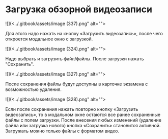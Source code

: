 # Загрузка обзорной видеозаписи

![](<../.gitbook/assets/image (337).png" alt=""><figcaption></figcaption></figure>

Для этого надо нажать на кнопку «Загрузить видеозапись», после чего откроется модальное окно с загрузкой.

![](<../.gitbook/assets/image (324).png" alt=""><figcaption></figcaption></figure>

Надо выбрать и загрузить файл/файлы. После загрузки нажать "Сохранить".

![](<../.gitbook/assets/image (327).png" alt=""><figcaption></figcaption></figure>

После сохранения файлы будут доступны в карточке экзамена с возможностью удаления.

![](<../.gitbook/assets/image (328).png" alt=""><figcaption></figcaption></figure>

Если после сохранения нажать повторно кнопку «Загрузить видеозапись», то в модальном окне остаются все ранее сохраненные файлы с полем загрузки. После внесения любых изменений (удаление файла или загрузка нового) кнопка «Сохранить» становится активной. Загружать можно только файлы с форматом видео.
